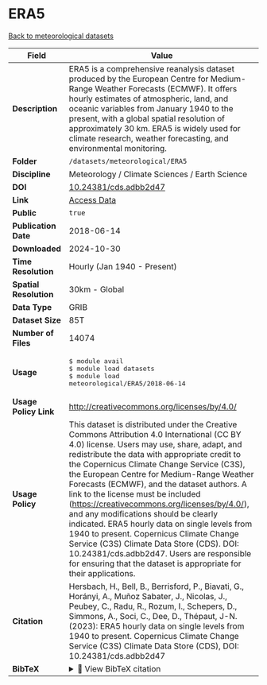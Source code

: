 # ERA5

[Back to meteorological datasets](../meteorological.md)

| Field | Value |
|--------|-------|
| **Description** | ERA5 is a comprehensive reanalysis dataset produced by the European Centre for Medium-Range Weather Forecasts (ECMWF). It offers hourly estimates of atmospheric, land, and oceanic variables from January 1940 to the present, with a global spatial resolution of approximately 30 km. ERA5 is widely used for climate research, weather forecasting, and environmental monitoring. |
| **Folder** | `/datasets/meteorological/ERA5` |
| **Discipline** | Meteorology / Climate Sciences / Earth Science |
| **DOI** | [10.24381/cds.adbb2d47](https://doi.org/10.24381/cds.adbb2d47) |
| **Link** | [Access Data](https://console.cloud.google.com/storage/browser/gcp-public-data-arco-era5/raw?pageState=(%22StorageObjectListTable%22:(%22f%22:%22%255B%255D%22))) |
| **Public** | `true` |
| **Publication Date** | 2018-06-14 |
| **Downloaded** | 2024-10-30 |
| **Time Resolution** | Hourly (Jan 1940 - Present) |
| **Spatial Resolution** | 30km - Global |
| **Data Type** | GRIB |
| **Dataset Size** | 85T |
| **Number of Files** | 14074 |
| **Usage** | <pre>&#36; module avail<br>&#36; module load datasets<br>&#36; module load meteorological/ERA5/2018-06-14</pre> |
| **Usage Policy Link** | http://creativecommons.org/licenses/by/4.0/ |
| **Usage Policy** | This dataset is distributed under the Creative Commons Attribution 4.0 International (CC BY 4.0) license. Users may use, share, adapt, and redistribute the data with appropriate credit to the Copernicus Climate Change Service (C3S), the European Centre for Medium-Range Weather Forecasts (ECMWF), and the dataset authors. A link to the license must be included (https://creativecommons.org/licenses/by/4.0/), and any modifications should be clearly indicated. ERA5 hourly data on single levels from 1940 to present. Copernicus Climate Change Service (C3S) Climate Data Store (CDS). DOI: 10.24381/cds.adbb2d47. Users are responsible for ensuring that the dataset is appropriate for their applications. |
| **Citation** | Hersbach, H., Bell, B., Berrisford, P., Biavati, G., Horányi, A., Muñoz Sabater, J., Nicolas, J., Peubey, C., Radu, R., Rozum, I., Schepers, D., Simmons, A., Soci, C., Dee, D., Thépaut, J-N. (2023): ERA5 hourly data on single levels from 1940 to present. Copernicus Climate Change Service (C3S) Climate Data Store (CDS), DOI: 10.24381/cds.adbb2d47 |
| **BibTeX** | <details><summary>📜 View BibTeX citation</summary><pre>@dataset{hersbach_era5_singlelevels_2023,<br>  author    = {Hersbach, H. and Bell, B. and Berrisford, P. and Biavati, G. and Horányi, A. and Muñoz Sabater, J. and Nicolas, J. and Peubey, C. and Radu, R. and Rozum, I. and Schepers, D. and Simmons, A. and Soci, C. and Dee, D. and Thépaut, J.-N.},<br>  title     = {ERA5 hourly data on single levels from 1940 to present},<br>  year      = {2023},<br>  publisher = {Copernicus Climate Change Service (C3S) Climate Data Store (CDS)},<br>  doi       = {10.24381/cds.adbb2d47},<br>  url       = {https://doi.org/10.24381/cds.adbb2d47}<br>}</pre> |

